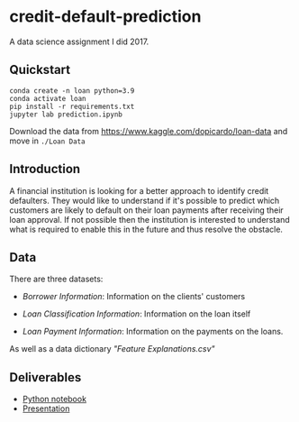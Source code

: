 # credit-default-prediction

A data science assignment I did 2017.

## Quickstart

```
conda create -n loan python=3.9  
conda activate loan
pip install -r requirements.txt
jupyter lab prediction.ipynb 
```
Download the data from https://www.kaggle.com/dopicardo/loan-data and move in `./Loan Data`


## Introduction

A financial institution is looking for a better approach to
identify credit defaulters. They would like to understand if it's
possible to predict which customers are likely to default on their loan
payments after receiving their loan approval. If not possible then the institution is interested to understand what is required to enable this in
the future and thus resolve the obstacle.

## Data

There are three datasets:

- *Borrower Information*: Information on the clients' customers

- *Loan Classification Information*: Information on the loan itself

- *Loan Payment Information*: Information on the payments on the
    loans.

As well as a data dictionary *"Feature Explanations.csv"*

## Deliverables

- [Python notebook](prediction.ipynb)
- [Presentation](doc/presentation.pdf)
